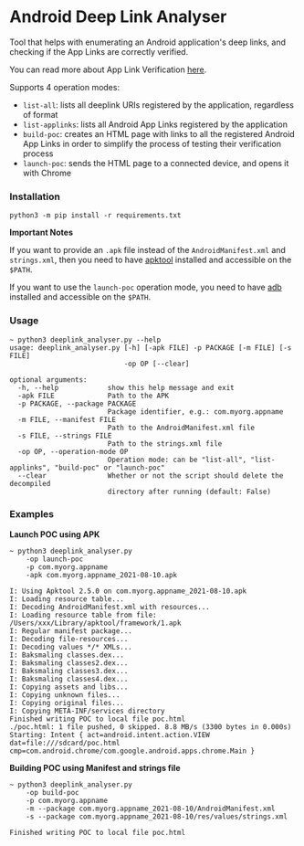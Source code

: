 # Android Deep Link Analyser

Tool that helps with enumerating an Android application's deep links, and checking if the App Links are correctly verified.

You can read more about App Link Verification [here](https://developer.android.com/training/app-links/verify-site-associations).

Supports 4 operation modes:

* `list-all`: lists all deeplink URIs registered by the application, regardless of format
* `list-applinks`: lists all Android App Links registered by the application
* `build-poc`: creates an HTML page with links to all the registered Android App Links in order to simplify the process of testing their verification process
* `launch-poc`: sends the HTML page to a connected device, and opens it with Chrome

### Installation

```
python3 -m pip install -r requirements.txt
```

**Important Notes**

If you want to provide an `.apk` file instead of the `AndroidManifest.xml` and `strings.xml`, then you need to have [apktool](https://ibotpeaches.github.io/Apktool/) installed and accessible on the `$PATH`.

If you want to use the `launch-poc` operation mode, you need to have [adb](https://developer.android.com/studio/command-line/adb) installed and accessible on the `$PATH`.

### Usage

```
~ python3 deeplink_analyser.py --help
usage: deeplink_analyser.py [-h] [-apk FILE] -p PACKAGE [-m FILE] [-s FILE]
                            -op OP [--clear]

optional arguments:
  -h, --help            show this help message and exit
  -apk FILE             Path to the APK
  -p PACKAGE, --package PACKAGE
                        Package identifier, e.g.: com.myorg.appname
  -m FILE, --manifest FILE
                        Path to the AndroidManifest.xml file
  -s FILE, --strings FILE
                        Path to the strings.xml file
  -op OP, --operation-mode OP
                        Operation mode: can be "list-all", "list-applinks", "build-poc" or "launch-poc"
  --clear               Whether or not the script should delete the decompiled
                        directory after running (default: False)
```

### Examples

**Launch POC using APK**

```
~ python3 deeplink_analyser.py 
    -op launch-poc
    -p com.myorg.appname 
    -apk com.myorg.appname_2021-08-10.apk
    
I: Using Apktool 2.5.0 on com.myorg.appname_2021-08-10.apk
I: Loading resource table...
I: Decoding AndroidManifest.xml with resources...
I: Loading resource table from file: /Users/xxx/Library/apktool/framework/1.apk
I: Regular manifest package...
I: Decoding file-resources...
I: Decoding values */* XMLs...
I: Baksmaling classes.dex...
I: Baksmaling classes2.dex...
I: Baksmaling classes3.dex...
I: Baksmaling classes4.dex...
I: Copying assets and libs...
I: Copying unknown files...
I: Copying original files...
I: Copying META-INF/services directory
Finished writing POC to local file poc.html
./poc.html: 1 file pushed, 0 skipped. 8.8 MB/s (3300 bytes in 0.000s)
Starting: Intent { act=android.intent.action.VIEW dat=file:///sdcard/poc.html cmp=com.android.chrome/com.google.android.apps.chrome.Main }
```

**Building POC using Manifest and strings file**

```
~ python3 deeplink_analyser.py 
    -op build-poc
    -p com.myorg.appname
    -m --package com.myorg.appname_2021-08-10/AndroidManifest.xml
    -s --package com.myorg.appname_2021-08-10/res/values/strings.xml

Finished writing POC to local file poc.html
```